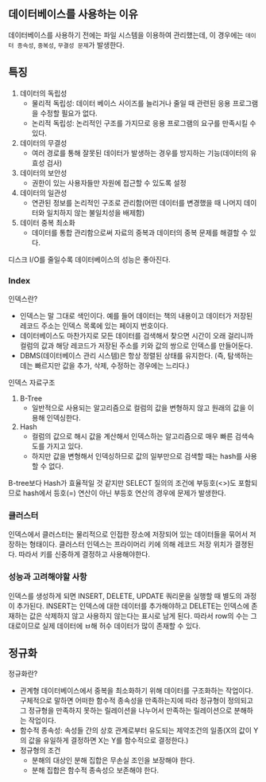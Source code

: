 ## 데이터베이스를 사용하는 이유
데이터베이스를 사용하기 전에는 파일 시스템을 이용하여 관리했는데, 이 경우에는 `데이터 종속성`, `중복성`, `무결성 문제`가 발생한다.

## 특징
1. 데이터의 독립성
   - 물리적 독립성: 데이터 베이스 사이즈를 늘리거나 줄일 때 관련된 응용 프로그램을 수정할 필요가 없다.
   - 논리적 독립성: 논리적인 구조를 가지므로 응용 프로그램의 요구를 만족시킬 수 있다.
2. 데이터의 무결성
   - 여러 경로를 통해 잘못된 데이터가 발생하는 경우를 방지하는 기능(데이터의 유효성 검사)
3. 데이터의 보안성
   - 권한이 있는 사용자들만 자원에 접근할 수 있도록 설정
4. 데이터의 일관성
   - 연관된 정보를 논리적인 구조로 관리함(어떤 데이터를 변경했을 때 나머지 데이터와 일치하지 않는 불일치성을 배제함)
5. 데이터 중복 최소화
   - 데이터를 통합 관리함으로써 자료의 중복과 데이터의 중복 문제를 해결할 수 있다.

디스크 I/O를 줄일수록 데이터베이스의 성능은 좋아진다.

### Index  
인덱스란?  
   - 인덱스는 말 그대로 색인이다. 예를 들어 데이터는 책의 내용이고 데이터가 저장된 레코드 주소는 인덱스 목록에 있는 페이지 번호이다.
   - 데이터베이스도 마찬가지로 모든 데이터를 검색해서 찾으면 시간이 오래 걸리니까 컬럼의 값과 해당 레코드가 저장된 주소를 키와 값의 쌍으로 인덱스를 만들어둔다.
   - DBMS(데이터베이스 관리 시스템)은 항상 정렬된 상태를 유지한다. (즉, 탐색하는데는 빠르지만 값을 추가, 삭제, 수정하는 경우에는 느리다.)

인덱스 자료구조
1. B-Tree
   - 일반적으로 사용되는 알고리즘으로 컬럼의 값을 변형하지 않고 원래의 값을 이용해 인덱싱한다.
2. Hash
   - 컬럼의 값으로 해시 값을 계산해서 인덱스하는 알고리즘으로 매우 빠른 검색속도를 가지고 있다.
   - 하지만 값을 변형해서 인덱싱하므로 값의 일부만으로 검색할 때는 hash를 사용할 수 없다.
  
B-tree보다 Hash가 효율적일 것 같지만 SELECT 질의의 조건에 부등호(<>)도 포함되므로 hash에서 등호(=) 연산이 아닌 부등호 연산의 경우에 문제가 발생한다.

### 클러스터
인덱스에서 클러스터는 물리적으로 인접한 장소에 저장되어 있는 데이터들을 묶어서 저장하는 형태이다. 클러스터 인덱스는 프라이머리 키에 의해 레코드 저장 위치가 결졍된다. 따라서 키를 신중하게 결정하고 사용해야한다.

### 성능과 고려해야할 사항
인덱스를 생성하게 되면 INSERT, DELETE, UPDATE 쿼리문을 실행할 때 별도의 과정이 추가된다. INSERT는 인덱스에 대한 데이터를 추가해야하고 DELETE는 인덱스에 존재하는 값은 삭제하지 않고 사용하지 않는다는 표시로 남게 된다. 따라서 row의 수는 그대로이므로 실제 데이터에 ㅂ해 허수 데이터가 많이 존재할 수 있다.

## 정규화
정규화란?  
- 관계형 데이터베이스에서 중복을 최소화하기 위해 데이터를 구조화하는 작업이다. 구체적으로 말하면 어떠한 함수적 종속성을 만족하는지에 따라 정규형이 정의되고 그 정규형을 만족하지 못하는 릴레이션을 나누어서 만족하는 릴레이션으로 분해하는 작업이다. 
- 함수적 종속성: 속성들 간의 상호 관계로부터 유도되는 제약조건의 일종(X의 값이 Y의 값을 유일하게 결정하면 X는 Y를 함수적으로 결정한다.)
- 정규형의 조건
  - 분해의 대상인 분해 집합은 무손실 조인을 보장해야 한다.
  - 분해 집합은 함수적 종속성으 보존해야 한다.
